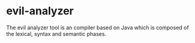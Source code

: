 # evil-analyzer
The evil analyzer tool is an compiler based on Java which is composed of the lexical, syntax and semantic phases.
